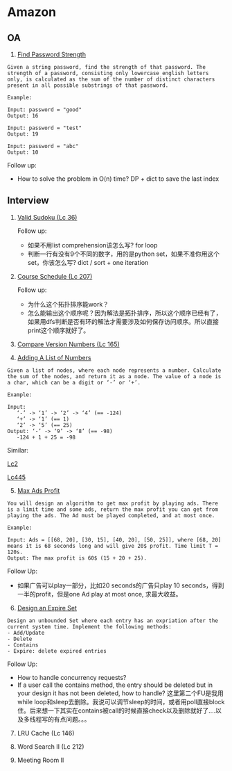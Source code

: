# Amazon

## OA

1. [Find Password Strength](oa1.find-password-strength.py)

```
Given a string password, find the strength of that password. The strength of a password, consisting only lowercase english letters only, is calculated as the sum of the number of distinct characters present in all possible substrings of that password.

Example:

Input: password = "good"
Output: 16

Input: password = "test"
Output: 19

Input: password = "abc"
Output: 10
```

Follow up:
- How to solve the problem in O(n) time? DP + dict to save the last index

## Interview

1. [Valid Sudoku (Lc 36)](../src/36.valid-sudoku.py)
   
   Follow up:
   - 如果不用list comprehension该怎么写? for loop
   - 判断一行有没有9个不同的数字，用的是python set，如果不准你用这个set，你该怎么写? dict / sort + one iteration
  
2. [Course Schedule (Lc 207)](../src/207.course-schedule.py)

    Follow up:
    - 为什么这个拓扑排序能work？
    - 怎么能输出这个顺序呢？因为解法是拓扑排序，所以这个顺序已经有了，如果用dfs判断是否有环的解法才需要涉及如何保存访问顺序。所以直接print这个顺序就好了。

3. [Compare Version Numbers (Lc 165)](../src/165.compare-version-numbers.py)

4. [Adding A List of Numbers](vo4.adding-two-numbers.py)

```
Given a list of nodes, where each node represents a number. Calculate the sum of the nodes, and return it as a node. The value of a node is a char, which can be a digit or ‘-’ or ‘+’.

Example:

Input:
   ‘-’ -> ‘1’ -> ‘2’ -> ‘4’ (== -124)
   ‘+’ -> ‘1’ (== 1)
   ‘2’ -> ‘5’ (== 25)
Output: ‘-’ -> ‘9’ -> ‘8’ (== -98)
   -124 + 1 + 25 = -98
```

Similar: 

[Lc2](../src/2.add-two-numbers.py)

[Lc445](../src/445.add-two-numbers-ii.py)

5. [Max Ads Profit](vo5.max-ads-profit.py)
```
You will design an algorithm to get max profit by playing ads. There is a limit time and some ads, return the max profit you can get from playing the ads. The Ad must be played completed, and at most once.

Example:

Input: Ads = [[68, 20], [30, 15], [40, 20], [50, 25]], where [68, 20] means it is 68 seconds long and will give 20$ profit. Time limit T = 120s.
Output: The max profit is 60$ (15 + 20 + 25).
```

Follow Up:
- 如果广告可以play一部分，比如20 seconds的广告只play 10 seconds，得到一半的profit，但是one Ad play at most once, 求最大收益。

6. [Design an Expire Set](vo6.expire-set.py)

```
Design an unbounded Set where each entry has an expriation after the current system time. Implement the following methods:
- Add/Update
- Delete
- Contains
- Expire: delete expired entries
```

Follow Up:
- How to handle concurrency requests? 
- If a user call the contains method, the entry should be deleted but in your design ‍‍‌‌‍‌‌‌‌‍‌‌‍‌‍‍‍‌‍‌it has not been deleted, how to handle?
这里第二个FU是我用while loop和sleep去删除。我说可以调节sleep的时间，或者用poll直接block住。后来想一下其实在contains被call的时候直接check以及删除就好了....以及多线程写的有点问题。。。

7. LRU Cache (Lc 146)
   
8. Word Search II (Lc 212)

9.  Meeting Room II